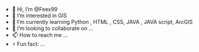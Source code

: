 - 👋 Hi, I’m @Feex99
- 👀 I’m interested in GIS
- 🌱 I’m currently learning Python , HTML , CSS, JAVA , JAVA script, ArcGIS
- 💞️ I’m looking to collaborate on ...
- 📫 How to reach me ...
- ⚡ Fun fact: ...

<!---
Feex99/Feex99 is a ✨ special ✨ repository because its `README.md` (this file) appears on your GitHub profile.
You can click the Preview link to take a look at your changes.
--->
